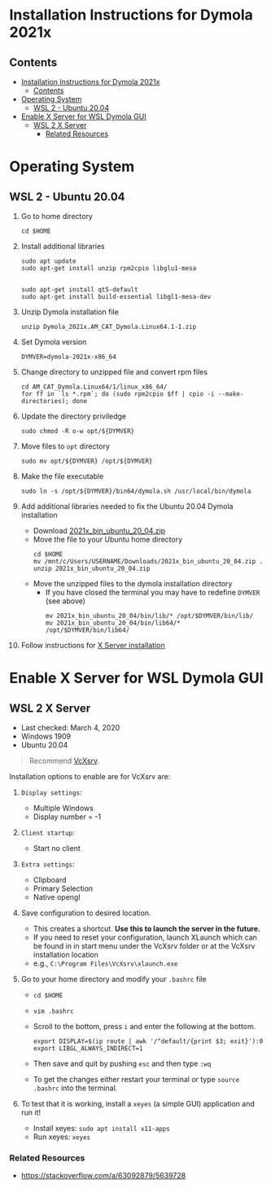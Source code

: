 
# Installation Instructions for Dymola 2021x

## Contents
- [Installation Instructions for Dymola 2021x](#installation-instructions-for-dymola-2021x)
  - [Contents](#contents)
- [Operating System](#operating-system)
  - [WSL 2 - Ubuntu 20.04](#wsl-2---ubuntu-2004)
- [Enable X Server for WSL Dymola GUI](#enable-x-server-for-wsl-dymola-gui)
  - [WSL 2 X Server](#wsl-2-x-server)
    - [Related Resources](#related-resources)

# Operating System

## WSL 2 - Ubuntu 20.04

1. Go to home directory
    ```
    cd $HOME
    ```

1. Install additional libraries
    ```
    sudo apt update
    sudo apt-get install unzip rpm2cpio libglu1-mesa


    sudo apt-get install qt5-default 
    sudo apt-get install build-essential libgl1-mesa-dev
    ```

1. Unzip Dymola installation file
    ```
    unzip Dymola_2021x.AM_CAT_Dymola.Linux64.1-1.zip
    ```

1. Set Dymola version
    ```
    DYMVER=dymola-2021x-x86_64
    ```

1. Change directory to unzipped file and convert rpm files
    ```
    cd AM_CAT_Dymola.Linux64/1/linux_x86_64/
    for ff in `ls *.rpm`; do (sudo rpm2cpio $ff | cpio -i --make-directories); done
    ```

1. Update the directory priviledge 
    ```
    sudo chmod -R o-w opt/${DYMVER}
    ```

1. Move files to `opt` directory
    ```
    sudo mv opt/${DYMVER} /opt/${DYMVER}
    ```

1. Make the file executable
    ```
    sudo ln -s /opt/${DYMVER}/bin64/dymola.sh /usr/local/bin/dymola
    ```

1. Add additional libraries needed to fix the Ubuntu 20.04 Dymola installation
    - Download [2021x_bin_ubuntu_20_04.zip](https://github.com/ORNL-Modelica/awesome-modelica/blob/main/Installation/Dymola/2021x_bin_ubuntu_20_04.zip) 
    - Move the file to your Ubuntu home directory
        ```
        cd $HOME
        mv /mnt/c/Users/USERNAME/Downloads/2021x_bin_ubuntu_20_04.zip .
        unzip 2021x_bin_ubuntu_20_04.zip
        ```
    - Move the unzipped files to the dymola installation directory
      - If you have closed the terminal you may have to redefine `DYMVER` (see above)
        ```
        mv 2021x_bin_ubuntu_20_04/bin/lib/* /opt/$DYMVER/bin/lib/
        mv 2021x_bin_ubuntu_20_04/bin/lib64/* /opt/$DYMVER/bin/lib64/    
        ```
2. Follow instructions for [X Server installation](#wsl-2-x-server)


# Enable X Server for WSL Dymola GUI

## WSL 2 X Server

- Last checked: March 4, 2020
- Windows 1909
- Ubuntu 20.04

>Recommend [VcXsrv](https://sourceforge.net/projects/vcxsrv).

Installation options to enable are for VcXsrv are:
1. `Display settings`:
     - Multiple Windows
     - Display number = -1

2. `Client startup`:
     - Start no client

3. `Extra settings`:
     - Clipboard
     - Primary Selection
     - Native opengl

4. Save configuration to desired location.
    - This creates a shortcut. **Use this to launch the server in the future.**
    - If you need to reset your configuration, launch XLaunch which can be found in in start menu under the VcXsrv folder or at the VcXsrv installation location
    - e.g., `C:\Program Files\VcXsrv\xlaunch.exe`

5.  Go to your home directory and modify your `.bashrc` file
    - `cd $HOME`
    - `vim .bashrc`
    - Scroll to the bottom, press `i` and enter the following at the bottom.

        ````
        export DISPLAY=$(ip route | awk '/^default/{print $3; exit}'):0
        export LIBGL_ALWAYS_INDIRECT=1
        ````
    -  Then save and quit by pushing `esc` and then type `:wq`
    -  To get the changes either restart your terminal or type `source .bashrc` into the terminal.

6. To test that it is working, install a `xeyes` (a simple GUI) application and run it!
    - Install xeyes: `sudo apt install x11-apps`
    - Run xeyes: `xeyes`

### Related Resources
- https://stackoverflow.com/a/63092879/5639728